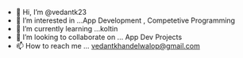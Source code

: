 - 👋 Hi, I’m @vedantk23
- 👀 I’m interested in ...App Development , Competetive Programming
- 🌱 I’m currently learning ...koltin
- 💞️ I’m looking to collaborate on ... App Dev Projects
- 📫 How to reach me ... vedantkhandelwalop@gmail.com

<!---
vedantk23/vedantk23 is a ✨ special ✨ repository because its `README.md` (this file) appears on your GitHub profile.
You can click the Preview link to take a look at your changes.
--->
